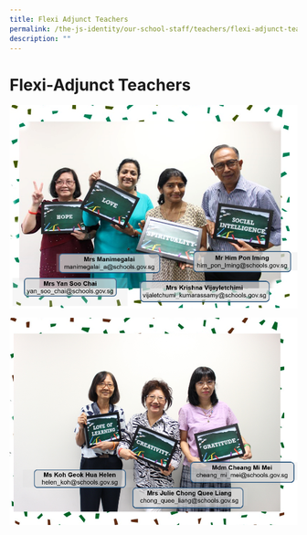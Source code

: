 ```yaml
---
title: Flexi Adjunct Teachers
permalink: /the-js-identity/our-school-staff/teachers/flexi-adjunct-teachers/
description: ""
---
```

# **Flexi-Adjunct Teachers**

![](/images/FAJT.png)

![](/images/FAJT%20-%20Missing%20Mrs%20Koh.png)